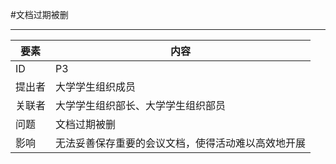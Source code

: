 #文档过期被删

---

| 要素 | 内容 |
| --- | --- |
| ID | P3|
| 提出者 | 大学学生组织成员 |
| 关联者 | 大学学生组织部长、大学学生组织部员 |
| 问题 |文档过期被删|
| 影响 | 无法妥善保存重要的会议文档，使得活动难以高效地开展 |
